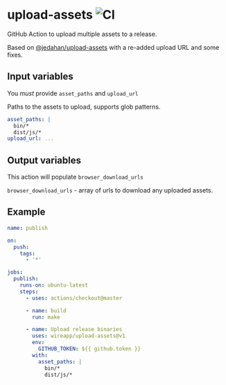 # upload-assets ![CI](https://github.com/wireapp/upload-assets/workflows/CI/badge.svg)

GitHub Action to upload multiple assets to a release.

Based on [@jedahan/upload-assets](https://github.com/jedahan/upload-assets) with a re-added upload URL and some fixes.

## Input variables

You _must_ provide `asset_paths` and `upload_url`

Paths to the assets to upload, supports glob patterns.

```yaml
asset_paths: |
  bin/*
  dist/js/*
upload_url: ...
```

## Output variables

This action will populate `browser_download_urls`

`browser_download_urls` - array of urls to download any uploaded assets.

## Example

```yaml
name: publish

on:
  push:
    tags:
      - '*'

jobs:
  publish:
    runs-on: ubuntu-latest
    steps:
      - uses: actions/checkout@master

      - name: build
        run: make

      - name: Upload release binaries
        uses: wireapp/upload-assets@v1
        env:
          GITHUB_TOKEN: ${{ github.token }}
        with:
          asset_paths: |
            bin/*
            dist/js/*
```

